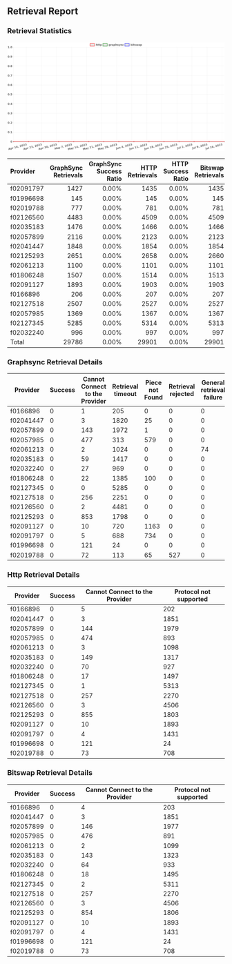 ## Retrieval Report
### Retrieval Statistics
<img src="https://raw.githubusercontent.com/data-preservation-programs/filplus-checker-assets/main/filecoin-project/filecoin-plus-large-datasets/issues/1862/1689839682987.png"/>

| Provider  | GraphSync Retrievals | GraphSync Success Ratio | HTTP Retrievals | HTTP Success Ratio | Bitswap Retrievals | Bitswap Success Ratio |
| :-------- | -------------------: | ----------------------: | --------------: | -----------------: | -----------------: | --------------------: |
| f02091797 |                 1427 |                   0.00% |            1435 |              0.00% |               1435 |                 0.00% |
| f01996698 |                  145 |                   0.00% |             145 |              0.00% |                145 |                 0.00% |
| f02019788 |                  777 |                   0.00% |             781 |              0.00% |                781 |                 0.00% |
| f02126560 |                 4483 |                   0.00% |            4509 |              0.00% |               4509 |                 0.00% |
| f02035183 |                 1476 |                   0.00% |            1466 |              0.00% |               1466 |                 0.00% |
| f02057899 |                 2116 |                   0.00% |            2123 |              0.00% |               2123 |                 0.00% |
| f02041447 |                 1848 |                   0.00% |            1854 |              0.00% |               1854 |                 0.00% |
| f02125293 |                 2651 |                   0.00% |            2658 |              0.00% |               2660 |                 0.00% |
| f02061213 |                 1100 |                   0.00% |            1101 |              0.00% |               1101 |                 0.00% |
| f01806248 |                 1507 |                   0.00% |            1514 |              0.00% |               1513 |                 0.00% |
| f02091127 |                 1893 |                   0.00% |            1903 |              0.00% |               1903 |                 0.00% |
| f0166896  |                  206 |                   0.00% |             207 |              0.00% |                207 |                 0.00% |
| f02127518 |                 2507 |                   0.00% |            2527 |              0.00% |               2527 |                 0.00% |
| f02057985 |                 1369 |                   0.00% |            1367 |              0.00% |               1367 |                 0.00% |
| f02127345 |                 5285 |                   0.00% |            5314 |              0.00% |               5313 |                 0.00% |
| f02032240 |                  996 |                   0.00% |             997 |              0.00% |                997 |                 0.00% |
| Total     |                29786 |                   0.00% |           29901 |              0.00% |              29901 |                 0.00% |

### Graphsync Retrieval Details
| Provider  | Success | Cannot Connect to the Provider | Retrieval timeout | Piece not Found | Retrieval rejected | General retrieval failure |
| --------- | ------- | ------------------------------ | ----------------- | --------------- | ------------------ | ------------------------- |
| f0166896  | 0       | 1                              | 205               | 0               | 0                  | 0                         |
| f02041447 | 0       | 3                              | 1820              | 25              | 0                  | 0                         |
| f02057899 | 0       | 143                            | 1972              | 1               | 0                  | 0                         |
| f02057985 | 0       | 477                            | 313               | 579             | 0                  | 0                         |
| f02061213 | 0       | 2                              | 1024              | 0               | 0                  | 74                        |
| f02035183 | 0       | 59                             | 1417              | 0               | 0                  | 0                         |
| f02032240 | 0       | 27                             | 969               | 0               | 0                  | 0                         |
| f01806248 | 0       | 22                             | 1385              | 100             | 0                  | 0                         |
| f02127345 | 0       | 0                              | 5285              | 0               | 0                  | 0                         |
| f02127518 | 0       | 256                            | 2251              | 0               | 0                  | 0                         |
| f02126560 | 0       | 2                              | 4481              | 0               | 0                  | 0                         |
| f02125293 | 0       | 853                            | 1798              | 0               | 0                  | 0                         |
| f02091127 | 0       | 10                             | 720               | 1163            | 0                  | 0                         |
| f02091797 | 0       | 5                              | 688               | 734             | 0                  | 0                         |
| f01996698 | 0       | 121                            | 24                | 0               | 0                  | 0                         |
| f02019788 | 0       | 72                             | 113               | 65              | 527                | 0                         |

### Http Retrieval Details
| Provider  | Success | Cannot Connect to the Provider | Protocol not supported |
| --------- | ------- | ------------------------------ | ---------------------- |
| f0166896  | 0       | 5                              | 202                    |
| f02041447 | 0       | 3                              | 1851                   |
| f02057899 | 0       | 144                            | 1979                   |
| f02057985 | 0       | 474                            | 893                    |
| f02061213 | 0       | 3                              | 1098                   |
| f02035183 | 0       | 149                            | 1317                   |
| f02032240 | 0       | 70                             | 927                    |
| f01806248 | 0       | 17                             | 1497                   |
| f02127345 | 0       | 1                              | 5313                   |
| f02127518 | 0       | 257                            | 2270                   |
| f02126560 | 0       | 3                              | 4506                   |
| f02125293 | 0       | 855                            | 1803                   |
| f02091127 | 0       | 10                             | 1893                   |
| f02091797 | 0       | 4                              | 1431                   |
| f01996698 | 0       | 121                            | 24                     |
| f02019788 | 0       | 73                             | 708                    |

### Bitswap Retrieval Details
| Provider  | Success | Cannot Connect to the Provider | Protocol not supported |
| --------- | ------- | ------------------------------ | ---------------------- |
| f0166896  | 0       | 4                              | 203                    |
| f02041447 | 0       | 3                              | 1851                   |
| f02057899 | 0       | 146                            | 1977                   |
| f02057985 | 0       | 476                            | 891                    |
| f02061213 | 0       | 2                              | 1099                   |
| f02035183 | 0       | 143                            | 1323                   |
| f02032240 | 0       | 64                             | 933                    |
| f01806248 | 0       | 18                             | 1495                   |
| f02127345 | 0       | 2                              | 5311                   |
| f02127518 | 0       | 257                            | 2270                   |
| f02126560 | 0       | 3                              | 4506                   |
| f02125293 | 0       | 854                            | 1806                   |
| f02091127 | 0       | 10                             | 1893                   |
| f02091797 | 0       | 4                              | 1431                   |
| f01996698 | 0       | 121                            | 24                     |
| f02019788 | 0       | 73                             | 708                    |
